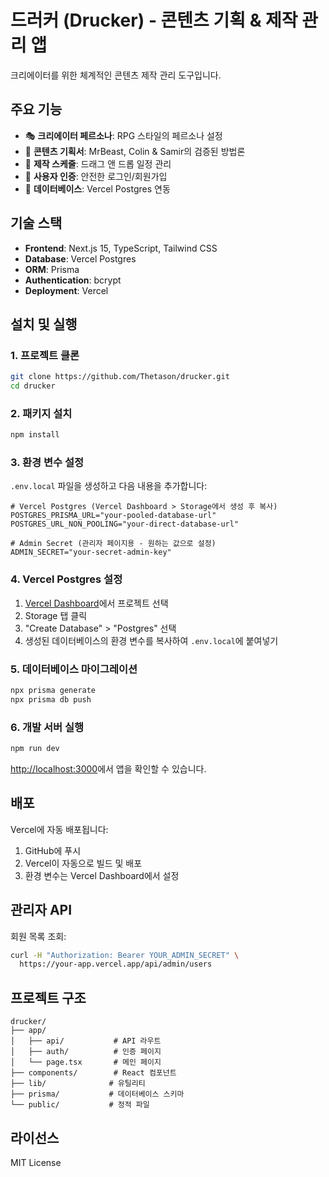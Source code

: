 # 드러커 (Drucker) - 콘텐츠 기획 & 제작 관리 앱

크리에이터를 위한 체계적인 콘텐츠 제작 관리 도구입니다.

## 주요 기능

- 🎭 **크리에이터 페르소나**: RPG 스타일의 페르소나 설정
- 📝 **콘텐츠 기획서**: MrBeast, Colin & Samir의 검증된 방법론
- 📅 **제작 스케줄**: 드래그 앤 드롭 일정 관리
- 🔐 **사용자 인증**: 안전한 로그인/회원가입
- 💾 **데이터베이스**: Vercel Postgres 연동

## 기술 스택

- **Frontend**: Next.js 15, TypeScript, Tailwind CSS
- **Database**: Vercel Postgres
- **ORM**: Prisma
- **Authentication**: bcrypt
- **Deployment**: Vercel

## 설치 및 실행

### 1. 프로젝트 클론
```bash
git clone https://github.com/Thetason/drucker.git
cd drucker
```

### 2. 패키지 설치
```bash
npm install
```

### 3. 환경 변수 설정

`.env.local` 파일을 생성하고 다음 내용을 추가합니다:

```env
# Vercel Postgres (Vercel Dashboard > Storage에서 생성 후 복사)
POSTGRES_PRISMA_URL="your-pooled-database-url"
POSTGRES_URL_NON_POOLING="your-direct-database-url"

# Admin Secret (관리자 페이지용 - 원하는 값으로 설정)
ADMIN_SECRET="your-secret-admin-key"
```

### 4. Vercel Postgres 설정

1. [Vercel Dashboard](https://vercel.com)에서 프로젝트 선택
2. Storage 탭 클릭
3. "Create Database" > "Postgres" 선택
4. 생성된 데이터베이스의 환경 변수를 복사하여 `.env.local`에 붙여넣기

### 5. 데이터베이스 마이그레이션

```bash
npx prisma generate
npx prisma db push
```

### 6. 개발 서버 실행

```bash
npm run dev
```

[http://localhost:3000](http://localhost:3000)에서 앱을 확인할 수 있습니다.

## 배포

Vercel에 자동 배포됩니다:

1. GitHub에 푸시
2. Vercel이 자동으로 빌드 및 배포
3. 환경 변수는 Vercel Dashboard에서 설정

## 관리자 API

회원 목록 조회:
```bash
curl -H "Authorization: Bearer YOUR_ADMIN_SECRET" \
  https://your-app.vercel.app/api/admin/users
```

## 프로젝트 구조

```
drucker/
├── app/
│   ├── api/           # API 라우트
│   ├── auth/          # 인증 페이지
│   └── page.tsx       # 메인 페이지
├── components/        # React 컴포넌트
├── lib/              # 유틸리티
├── prisma/           # 데이터베이스 스키마
└── public/           # 정적 파일
```

## 라이선스

MIT License